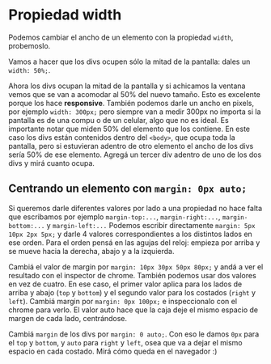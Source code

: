 # Propiedad width

Podemos cambiar el ancho de un elemento con la propiedad `width`, probemoslo.

Vamos a hacer que los divs ocupen sólo la mitad de la pantalla: dales un `width: 50%;`.

Ahora los divs ocupan la mitad de la pantalla y si achicamos la ventana vemos que se van a acomodar al 50% del nuevo tamaño. Esto es excelente porque los hace **responsive**. También podemos darle un ancho en pixels, por ejemplo `width: 300px;` pero siempre van a medir 300px no importa si la pantalla es de una compu o de un celular, algo que no es ideal.
Es importante notar que miden 50% del elemento que los contiene. En este caso los divs están contenidos dentro del `<body>`, que ocupa toda la pantalla, pero si estuvieran adentro de otro elemento el ancho de los divs sería 50% de ese elemento.
Agregá un tercer div adentro de uno de los dos divs y mirá cuanto ocupa.

## Centrando un elemento con `margin: 0px auto;`

Si queremos darle diferentes valores por lado a una propiedad no hace falta que escribamos por ejemplo `margin-top:...`, `margin-right:...`, `margin-bottom:...` y `margin-left:...` Podemos escribir directamente `margin: 5px 10px 2px 5px;` y darle 4 valores correspondientes a los distintos lados en ese orden. Para el orden pensá en las agujas del reloj: empieza por arriba y se mueve hacia la derecha, abajo y a la izquierda.

Cambiá el valor de margin por `margin: 10px 30px 50px 80px;` y andá a ver el resultado con el inspector de chrome.
También podemos usar dos valores en vez de cuatro. En ese caso, el primer valor aplica para los lados de arriba y abajo (`top` y `bottom`) y el segundo valor para los costados (`right` y `left`). Cambiá margin por `margin: 0px 100px;` e inspeccionalo con el chrome para verlo.
El valor auto hace que la caja deje el mismo espacio de margen de cada lado, centrándose.

Cambiá `margin` de los divs por `margin: 0 auto;`. Con eso le damos `0px` para el `top` y `bottom`, y `auto` para `right` y `left`, osea que va a dejar el mismo espacio en cada costado. Mirá cómo queda en el navegador :)
